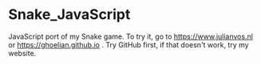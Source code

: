 # Snake_JavaScript
JavaScript port of my Snake game. To try it, go to https://www.julianvos.nl or https://ghoelian.github.io . Try GitHub first, if that doesn't work, try my website.

